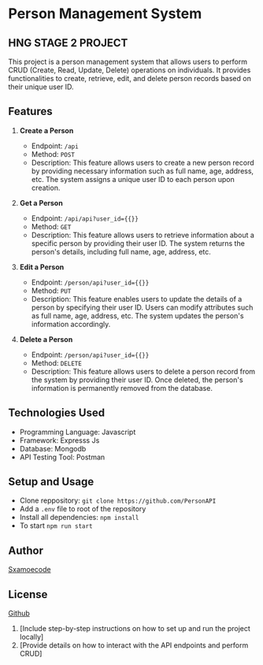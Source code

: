 # Person Management System
## HNG STAGE 2 PROJECT
This project is a person management system that allows users to perform CRUD (Create, Read, Update, Delete) operations on individuals. It provides functionalities to create, retrieve, edit, and delete person records based on their unique user ID.

## Features

1. **Create a Person**
   - Endpoint:  `/api` 
   - Method:  `POST` 
   - Description: This feature allows users to create a new person record by providing necessary information such as full name, age, address, etc. The system assigns a unique user ID to each person upon creation.

2. **Get a Person**
   - Endpoint:  `/api/api?user_id={{}}` 
   - Method:  `GET` 
   - Description: This feature allows users to retrieve information about a specific person by providing their user ID. The system returns the person's details, including full name, age, address, etc.

3. **Edit a Person**
   - Endpoint:  `/person/api?user_id={{}}` 
   - Method:  `PUT` 
   - Description: This feature enables users to update the details of a person by specifying their user ID. Users can modify attributes such as full name, age, address, etc. The system updates the person's information accordingly.

4. **Delete a Person**
   - Endpoint:  `/person/api?user_id={{}}` 
   - Method:  `DELETE` 
   - Description: This feature allows users to delete a person record from the system by providing their user ID. Once deleted, the person's information is permanently removed from the database.

## Technologies Used

- Programming Language: Javascript
- Framework: Expresss Js
- Database: Mongodb
- API Testing Tool: Postman

## Setup and Usage

- Clone reppository: `git clone https://github.com/PersonAPI`
- Add a `.env` file to root of the repository
- Install all dependencies: `npm install`
- To start `npm run start`
## Author
[Sxamoecode](https://github/Sxamoecode)
## License
[Github](https://github.com)
1. [Include step-by-step instructions on how to set up and run the project locally]
2. [Provide details on how to interact with the API endpoints and perform CRUD]
